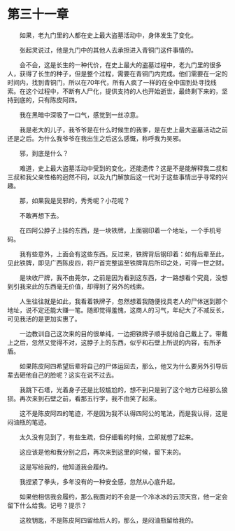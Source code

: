 # 第三十一章


　　如果，老九门里的人都在史上最大盗墓活动中，身体发生了变化。

　　张起灵说过，他是九门中的其他人去承担进入青铜门这件事情的。

　　会不会，这是长生的一种代价，在史上最大的盗墓过程中，老九门里的很多人，获得了长生的种子，但是整个过程，需要在青铜门内完成。他们需要在一定的时间内，找到青铜门，所以在70年代，所有人疯了一样的在全中国到处寻找线索。在这个过程中，不断有人尸化，提供支持的人也开始逝世，最终剩下来的，坚持到底的，只有陈皮阿四。

　　我在黑暗中深吸了一口气，感觉到一丝凉意。

　　我是老大的儿子，我爷爷是在什么时候生的我爹，是在史上最大盗墓活动之前还是之后。为什么我爷爷在我出生之后这么感慨，称呼我为吴邪。

　　邪，到底是什么？

　　难道，史上最大盗墓活动中受到的变化，还能遗传？这是不是能解释我二叔和三叔和我父亲性格的迥然不同，以及九门解放后这一代对于这些事情出乎寻常的兴趣。

　　那，如果我是吴邪的，秀秀呢？小花呢？

　　不敢再想下去。

　　在四阿公脖子上挂的东西，是一块铁牌，上面钢印着一个地址，一个手机号码。

　　我有些意外，上面会有这些东西。反过来，铁牌背后钢印着：如有后辈至此，见此铁牌，即见广西陈皮四，将尸首完整运至铁牌背后所印之处，可得一世之财。

　　是块收尸牌，我不由莞尔，之前是因为看到这东西，才一路想看个究竟，没想到引我来此的东西毫无价值，却得到了另外的线索。

　　人生往往就是如此，我看着铁牌子，忽然想着我随便找具老人的尸体送到那个地址，说不定还能大赚一笔。随即觉得羞愧，这商人的习气，年纪大了不减反长，可见我活的是更加实惠了。

　　一边教训自己这次来的目的很单纯，一边把铁牌子顺手就给自己戴上了。带戴上之后，忽然又觉得不对，这脖子上的东西，似乎和石壁上所说的内容，有所矛盾。

　　如果陈皮阿四希望后辈将自己的尸体运回去，那么，他又为什么要另外引导后辈去砸他自己的脸呢？这实在说不过去。

　　我跳下石塔，光着身子还是比较尴尬的，想不到只是到了这个地方已经那么狼狈。再次来到石壁之前，看那五行字，我不由笑了起来。

　　这不是陈皮阿四的笔迹，不是因为我不认得四阿公的笔法，而是我认得，这是闷油瓶的笔迹。

　　太久没有见到了，有些生疏，但仔细看的时候，立即就想了起来。

　　这应该是他和我分别之后，再次来到这里的时候，留下来的。

　　这是写给我的，他知道我会履约。

　　我捏紧了拳头，多年没有的一种安全感，忽然从心底升起。

　　如果他相信我会履约，那么我面对的不会是一个冷冰冰的云顶天宫，他一定会留下什么给我。记号？提示？

　　这枚钥匙，不是陈皮阿四留给后人的，那么，是闷油瓶留给我的。

